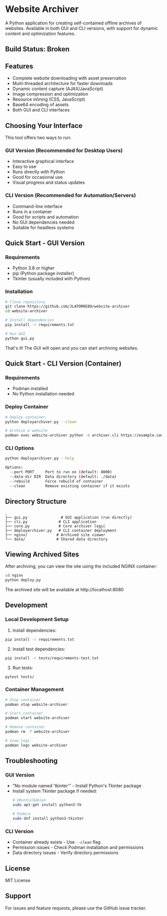 # Website Archiver

A Python application for creating self-contained offline archives of websites. Available in both GUI and CLI versions, with support for dynamic content and optimization features.

## Build Status: Broken

## Features

- Complete website downloading with asset preservation
- Multi-threaded architecture for faster downloads
- Dynamic content capture (AJAX/JavaScript)
- Image compression and optimization
- Resource inlining (CSS, JavaScript)
- Base64 encoding of assets
- Both GUI and CLI interfaces

## Choosing Your Interface

This tool offers two ways to run:

### GUI Version (Recommended for Desktop Users)
- Interactive graphical interface
- Easy to use
- Runs directly with Python
- Good for occasional use
- Visual progress and status updates

### CLI Version (Recommended for Automation/Servers)
- Command-line interface
- Runs in a container
- Good for scripts and automation
- No GUI dependencies needed
- Suitable for headless systems

## Quick Start - GUI Version

### Requirements
- Python 3.8 or higher
- pip (Python package installer)
- Tkinter (usually included with Python)

### Installation
```bash
# Clone repository
git clone https://github.com/JLATORRE89/website-archiver
cd website-archiver

# Install dependencies
pip install -r requirements.txt

# Run GUI
python gui.py
```

That's it! The GUI will open and you can start archiving websites.

## Quick Start - CLI Version (Container)

### Requirements
- Podman installed
- No Python installation needed

### Deploy Container
```bash
# Deploy container
python deployarchiver.py --clean

# Archive a website
podman exec website-archiver python -m archiver.cli https://example.com -o /data/archive
```

### CLI Options
```bash
python deployarchiver.py --help

Options:
  --port PORT     Port to run on (default: 8000)
  --data-dir DIR  Data directory (default: ./data)
  --rebuild       Force rebuild of container
  --clean         Remove existing container if it exists
```

## Directory Structure

```
.
├── gui.py               # GUI application (run directly)
├── cli.py              # CLI application
├── core.py             # Core archiver logic
├── deployarchiver.py   # CLI container deployment
├── nginx/             # Archived site viewer
└── data/              # Shared data directory
```

## Viewing Archived Sites

After archiving, you can view the site using the included NGINX container:

```bash
cd nginx
python deploy.py
```

The archived site will be available at http://localhost:8080

## Development

### Local Development Setup

1. Install dependencies:
```bash
pip install -r requirements.txt
```

2. Install test dependencies:
```bash
pip install -r tests/requirements-test.txt
```

3. Run tests:
```bash
pytest tests/
```

### Container Management

```bash
# Stop container
podman stop website-archiver

# Start container
podman start website-archiver

# Remove container
podman rm -f website-archiver

# View logs
podman logs website-archiver
```

## Troubleshooting

### GUI Version
- "No module named 'tkinter'" - Install Python's Tkinter package
- Install system Tkinter package if needed:
  ```bash
  # Ubuntu/Debian
  sudo apt-get install python3-tk
  
  # Fedora
  sudo dnf install python3-tkinter
  ```

### CLI Version
- Container already exists - Use `--clean` flag
- Permission issues - Check Podman installation and permissions
- Data directory issues - Verify directory permissions

## License

MIT License

## Support

For issues and feature requests, please use the GitHub issue tracker.
